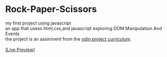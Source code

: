 # Rock-Paper-Scissors
my first project using javascript<br>
an app that usess html,css,and javascript exploring DOM Manipulation And Events<br>
the project is an assinment from the <a href="https://www.theodinproject.com/">odin project curriculum</a>.
<br>
<br>
<a href="https://opla-d.github.io/Rock-Paper-Scissors/"> (Live Preview)</a>
